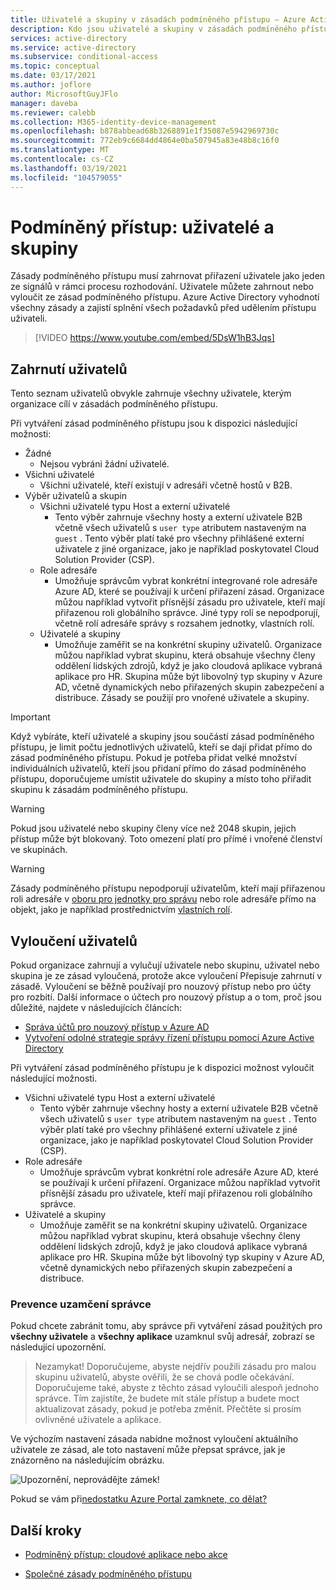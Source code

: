 ```yaml
---
title: Uživatelé a skupiny v zásadách podmíněného přístupu – Azure Active Directory
description: Kdo jsou uživatelé a skupiny v zásadách podmíněného přístupu Azure AD
services: active-directory
ms.service: active-directory
ms.subservice: conditional-access
ms.topic: conceptual
ms.date: 03/17/2021
ms.author: joflore
author: MicrosoftGuyJFlo
manager: daveba
ms.reviewer: calebb
ms.collection: M365-identity-device-management
ms.openlocfilehash: b878abbead68b3268891e1f35087e5942969730c
ms.sourcegitcommit: 772eb9c6684dd4864e0ba507945a83e48b8c16f0
ms.translationtype: MT
ms.contentlocale: cs-CZ
ms.lasthandoff: 03/19/2021
ms.locfileid: "104579055"
---
```

# <a name="conditional-access-users-and-groups"></a>Podmíněný přístup: uživatelé a skupiny

Zásady podmíněného přístupu musí zahrnovat přiřazení uživatele jako jeden ze signálů v rámci procesu rozhodování. Uživatele můžete zahrnout nebo vyloučit ze zásad podmíněného přístupu. Azure Active Directory vyhodnotí všechny zásady a zajistí splnění všech požadavků před udělením přístupu uživateli. 

> [!VIDEO https://www.youtube.com/embed/5DsW1hB3Jqs]

## <a name="include-users"></a>Zahrnutí uživatelů

Tento seznam uživatelů obvykle zahrnuje všechny uživatele, kterým organizace cílí v zásadách podmíněného přístupu. 

Při vytváření zásad podmíněného přístupu jsou k dispozici následující možnosti:

- Žádné
   - Nejsou vybráni žádní uživatelé.
- Všichni uživatelé
   - Všichni uživatelé, kteří existují v adresáři včetně hostů v B2B.
- Výběr uživatelů a skupin
   - Všichni uživatelé typu Host a externí uživatelé
      - Tento výběr zahrnuje všechny hosty a externí uživatele B2B včetně všech uživatelů s `user type` atributem nastaveným na `guest` . Tento výběr platí také pro všechny přihlášené externí uživatele z jiné organizace, jako je například poskytovatel Cloud Solution Provider (CSP). 
   - Role adresáře
      - Umožňuje správcům vybrat konkrétní integrované role adresáře Azure AD, které se používají k určení přiřazení zásad. Organizace můžou například vytvořit přísnější zásadu pro uživatele, kteří mají přiřazenou roli globálního správce. Jiné typy rolí se nepodporují, včetně rolí adresáře správy s rozsahem jednotky, vlastních rolí.
   - Uživatelé a skupiny
      - Umožňuje zaměřit se na konkrétní skupiny uživatelů. Organizace můžou například vybrat skupinu, která obsahuje všechny členy oddělení lidských zdrojů, když je jako cloudová aplikace vybraná aplikace pro HR. Skupina může být libovolný typ skupiny v Azure AD, včetně dynamických nebo přiřazených skupin zabezpečení a distribuce. Zásady se použijí pro vnořené uživatele a skupiny.

> [!IMPORTANT]
> Když vybíráte, kteří uživatelé a skupiny jsou součástí zásad podmíněného přístupu, je limit počtu jednotlivých uživatelů, kteří se dají přidat přímo do zásad podmíněného přístupu. Pokud je potřeba přidat velké množství individuálních uživatelů, kteří jsou přidaní přímo do zásad podmíněného přístupu, doporučujeme umístit uživatele do skupiny a místo toho přiřadit skupinu k zásadám podmíněného přístupu.

> [!WARNING]
> Pokud jsou uživatelé nebo skupiny členy více než 2048 skupin, jejich přístup může být blokovaný. Toto omezení platí pro přímé i vnořené členství ve skupinách.

> [!WARNING]
> Zásady podmíněného přístupu nepodporují uživatelům, kteří mají přiřazenou roli adresáře v [oboru pro jednotky pro správu](../roles/admin-units-assign-roles.md) nebo role adresáře přímo na objekt, jako je například prostřednictvím [vlastních rolí](../roles/custom-create.md).

## <a name="exclude-users"></a>Vyloučení uživatelů

Pokud organizace zahrnují a vylučují uživatele nebo skupinu, uživatel nebo skupina je ze zásad vyloučená, protože akce vyloučení Přepisuje zahrnutí v zásadě. Vyloučení se běžně používají pro nouzový přístup nebo pro účty pro rozbití. Další informace o účtech pro nouzový přístup a o tom, proč jsou důležité, najdete v následujících článcích: 

* [Správa účtů pro nouzový přístup v Azure AD](../roles/security-emergency-access.md)
* [Vytvoření odolné strategie správy řízení přístupu pomocí Azure Active Directory](../authentication/concept-resilient-controls.md)

Při vytváření zásad podmíněného přístupu je k dispozici možnost vyloučit následující možnosti.

- Všichni uživatelé typu Host a externí uživatelé
   - Tento výběr zahrnuje všechny hosty a externí uživatele B2B včetně všech uživatelů s `user type` atributem nastaveným na `guest` . Tento výběr platí také pro všechny přihlášené externí uživatele z jiné organizace, jako je například poskytovatel Cloud Solution Provider (CSP). 
- Role adresáře
   - Umožňuje správcům vybrat konkrétní role adresáře Azure AD, které se používají k určení přiřazení. Organizace můžou například vytvořit přísnější zásadu pro uživatele, kteří mají přiřazenou roli globálního správce.
- Uživatelé a skupiny
   - Umožňuje zaměřit se na konkrétní skupiny uživatelů. Organizace můžou například vybrat skupinu, která obsahuje všechny členy oddělení lidských zdrojů, když je jako cloudová aplikace vybraná aplikace pro HR. Skupina může být libovolný typ skupiny v Azure AD, včetně dynamických nebo přiřazených skupin zabezpečení a distribuce.

### <a name="preventing-administrator-lockout"></a>Prevence uzamčení správce

Pokud chcete zabránit tomu, aby správce při vytváření zásad použitých pro **všechny uživatele** a **všechny aplikace** uzamknul svůj adresář, zobrazí se následující upozornění.

> Nezamykat! Doporučujeme, abyste nejdřív použili zásadu pro malou skupinu uživatelů, abyste ověřili, že se chová podle očekávání. Doporučujeme také, abyste z těchto zásad vyloučili alespoň jednoho správce. Tím zajistíte, že budete mít stále přístup a budete moct aktualizovat zásady, pokud je potřeba změnit. Přečtěte si prosím ovlivněné uživatele a aplikace.

Ve výchozím nastavení zásada nabídne možnost vyloučení aktuálního uživatele ze zásad, ale toto nastavení může přepsat správce, jak je znázorněno na následujícím obrázku. 

![Upozornění, neprovádějte zámek!](./media/concept-conditional-access-users-groups/conditional-access-users-and-groups-lockout-warning.png)

Pokud se vám při[nedostatku Azure Portal zamknete, co dělat?](troubleshoot-conditional-access.md#what-to-do-if-you-are-locked-out-of-the-azure-portal)

## <a name="next-steps"></a>Další kroky

- [Podmíněný přístup: cloudové aplikace nebo akce](concept-conditional-access-cloud-apps.md)

- [Společné zásady podmíněného přístupu](concept-conditional-access-policy-common.md)
